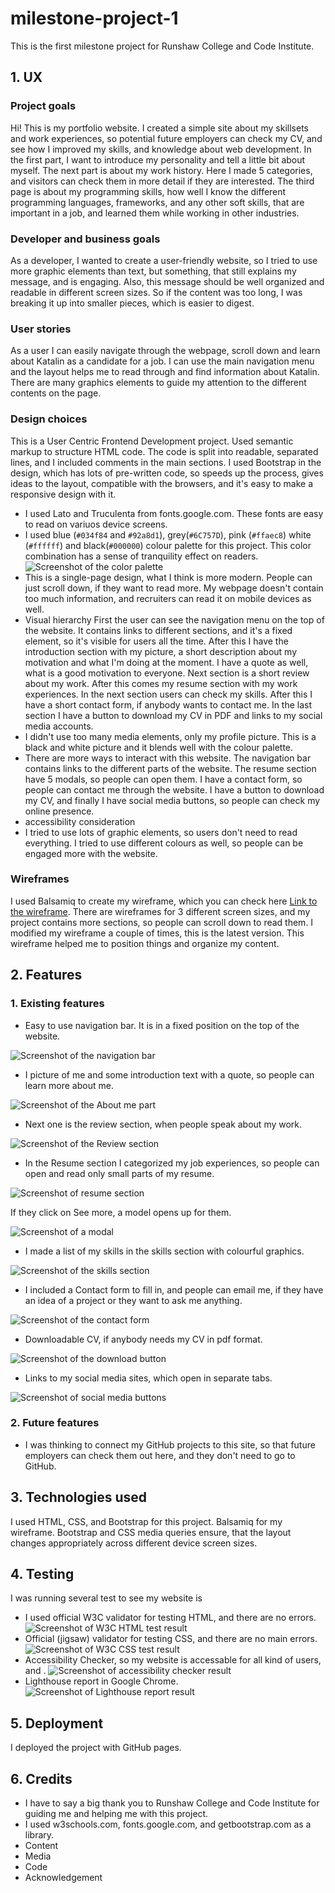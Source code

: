 # milestone-project-1
This is the first milestone project for Runshaw College and Code Institute.
## 1. UX
### Project goals
Hi! This is my portfolio website. I created a simple site about my skillsets and work experiences, so potential future employers can check my CV, and see how I improved my skills, and knowledge about web development. In the first part, I want to introduce my personality and tell a little bit about myself. The next part is about my work history. Here I made 5 categories, and visitors can check them in more detail if they are interested. The third page is about my programming skills, how well I know the different programming languages, frameworks, and any other soft skills, that are important in a job, and learned them while working in other industries. 
### Developer and business goals
As a developer, I wanted to create a user-friendly website, so I tried to use more graphic elements than text, but something, that still explains my message, and is engaging. Also, this message should be well organized and readable in different screen sizes. So if the content was too long, I was breaking it up into smaller pieces, which is easier to digest.
### User stories
As a user I can easily navigate through the webpage, scroll down and learn about Katalin as a candidate for a job. I can use the main navigation menu and the layout helps me to read through and find information about Katalin. There are many graphics elements to guide my attention to the different contents on the page. 
### Design choices
This is a User Centric Frontend Development project. Used semantic markup to structure HTML code. The code is split into readable, separated lines, and I included comments in the main sections. I used Bootstrap in the design, which has lots of pre-written code, so speeds up the process, gives ideas to the layout, compatible with the browsers, and it's easy to make a responsive design with it.
* I used Lato and Truculenta from fonts.google.com. These fonts are easy to read on variuos device screens.
* I used blue (`#034f84` and `#92a8d1`), grey(`#6C757D`), pink (`#ffaec8`) white (`#ffffff`) and black(`#000000`) colour palette for this project. This color combination has a sense of tranquility effect on readers. 
![Screenshot of the color palette](assets/images/readme_images/color_palette.png)
* This is a single-page design, what I think is more modern. People can just scroll down, if they want to read more. My webpage doesn't contain too much information, and recruiters can read it on mobile devices as well.
* Visual hierarchy
First the user can see the navigation menu on the top of the website. It contains links to different sections, and it's a fixed element,  so it's visible for users all the time. After this I have the introduction section with my picture,  a short description about my motivation and what I'm doing at the moment. I have a quote as well, what is a good motivation to everyone. Next section is a short review about my work. After this comes my resume section with my work experiences. In the next section users can check my skills. After this I have a short contact form, if anybody wants to contact me. In the last section I have a button to download my CV in PDF and links to my social media accounts.
* I didn't use too many media elements,  only my profile picture. This is a black and white picture and it blends well with the colour palette. 
* There are more ways to interact with this website. The navigation bar contains links to the different parts of the website. The resume section have 5 modals, so people can open them. I have a contact form, so people can contact me through the website. I have a button to download my CV, and finally I have social media buttons, so people can check my online presence. 
* accessibility consideration
* I tried to use lots of graphic elements,  so users don't need to read everything. I tried to use different colours as well, so people can be engaged more with the website. 
### Wireframes
I used Balsamiq to create my wireframe, which you can check here [Link to the wireframe](/Milestone-project1.pdf). There are wireframes for 3 different screen sizes, and my project contains more sections, so people can scroll down to read them. I modified my wireframe a couple of times, this is the latest version. This wireframe helped me to position things and organize my content.
## 2. Features
### 1. Existing features
  * Easy to use navigation bar. It is in a fixed position on the top of the website. 

  ![Screenshot of the navigation bar](assets/images/readme_images/navbar.png)

  * I picture of me and some introduction text with a quote, so people can learn more about me.

  ![Screenshot of the About me part](assets/images/readme_images/intro.png)

  * Next one is the review section, when people speak about my work.

  ![Screenshot of the Review section](assets/images/readme_images/review.png)

  * In the Resume section I categorized my job experiences, so people can open and read only small parts of my resume. 

  ![Screenshot of resume section](assets/images/readme_images/resume.png)

  If they click on See more, a model opens up for them.

  ![Screenshot of a modal](assets/images/readme_images/resume_modal.png)

  * I made a list of my skills in the skills section with colourful graphics.

  ![Screenshot of the skills section](assets/images/readme_images/skills.png)

  * I included a Contact form to fill in, and people can email me, if they have an idea of a project or they want to ask me anything. 

  ![Screenshot of the contact form](assets/images/readme_images/contact_form.png)

  * Downloadable CV, if anybody needs my CV in pdf format. 

  ![Screenshot of the download button](assets/images/readme_images/cv_download.png)

  * Links to my social media sites, which open in separate tabs. 

  ![Screenshot of social media buttons](assets/images/readme_images/social_media.png)
### 2.  Future features
* I was thinking to connect my GitHub projects to this site, so that future employers can check them out here, and they don't need to go to GitHub. 
## 3. Technologies used
I used HTML, CSS, and Bootstrap for this project. Balsamiq for my wireframe. Bootstrap and CSS media queries ensure, that the layout changes appropriately across different device screen sizes.
## 4. Testing
I was running several test to see my website is
* I used official W3C validator for testing HTML, and there are no errors.
![Screenshot of W3C HTML test result](assets/images/test%20results/test-html.png)
* Official (jigsaw) validator for testing CSS, and there are no main errors.
![Screenshot of W3C CSS test result](assets/images/test%20results/test-CSS.png)
* Accessibility Checker, so my website is accessable for all kind of users, and .
![Screenshot of accessibility checker result](assets/images/test%20results/)
* Lighthouse report in Google Chrome.
![Screenshot of Lighthouse report result](assets/images/test%20results/lighthouse%20report.png)
## 5. Deployment
I deployed the project with GitHub pages.
## 6. Credits
* I have to say a big thank you to Runshaw College and Code Institute for guiding me and helping me with this project.
* I used w3schools.com, fonts.google.com, and getbootstrap.com as a library. 
* Content
* Media
* Code
* Acknowledgement


[def]: /assets/images/readme_images/intro.png
